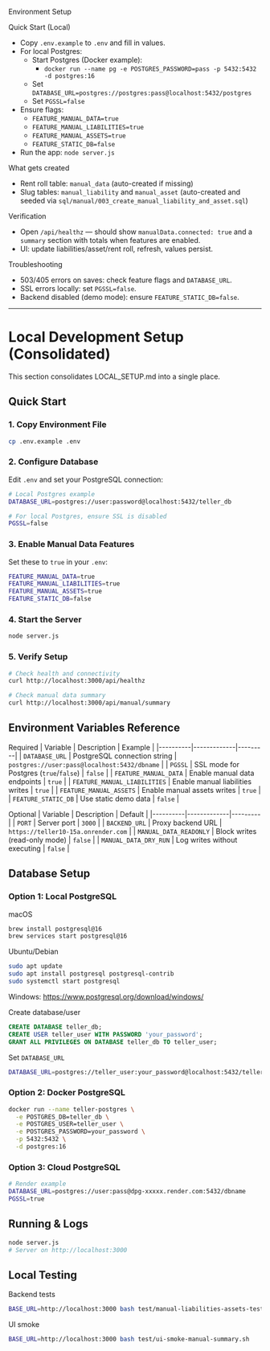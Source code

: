 Environment Setup

Quick Start (Local)
- Copy `.env.example` to `.env` and fill in values.
- For local Postgres:
  - Start Postgres (Docker example):
    - `docker run --name pg -e POSTGRES_PASSWORD=pass -p 5432:5432 -d postgres:16`
  - Set `DATABASE_URL=postgres://postgres:pass@localhost:5432/postgres`
  - Set `PGSSL=false`
- Ensure flags:
  - `FEATURE_MANUAL_DATA=true`
  - `FEATURE_MANUAL_LIABILITIES=true`
  - `FEATURE_MANUAL_ASSETS=true`
  - `FEATURE_STATIC_DB=false`
- Run the app: `node server.js`

What gets created
- Rent roll table: `manual_data` (auto-created if missing)
- Slug tables: `manual_liability` and `manual_asset` (auto-created and seeded via `sql/manual/003_create_manual_liability_and_asset.sql`)

Verification
- Open `/api/healthz` — should show `manualData.connected: true` and a `summary` section with totals when features are enabled.
- UI: update liabilities/asset/rent roll, refresh, values persist.

Troubleshooting
- 503/405 errors on saves: check feature flags and `DATABASE_URL`.
- SSL errors locally: set `PGSSL=false`.
- Backend disabled (demo mode): ensure `FEATURE_STATIC_DB=false`.

---

# Local Development Setup (Consolidated)

This section consolidates LOCAL_SETUP.md into a single place.

## Quick Start

### 1. Copy Environment File
```bash
cp .env.example .env
```

### 2. Configure Database
Edit `.env` and set your PostgreSQL connection:
```bash
# Local Postgres example
DATABASE_URL=postgres://user:password@localhost:5432/teller_db

# For local Postgres, ensure SSL is disabled
PGSSL=false
```

### 3. Enable Manual Data Features
Set these to `true` in your `.env`:
```bash
FEATURE_MANUAL_DATA=true
FEATURE_MANUAL_LIABILITIES=true
FEATURE_MANUAL_ASSETS=true
FEATURE_STATIC_DB=false
```

### 4. Start the Server
```bash
node server.js
```

### 5. Verify Setup
```bash
# Check health and connectivity
curl http://localhost:3000/api/healthz

# Check manual data summary
curl http://localhost:3000/api/manual/summary
```

## Environment Variables Reference

Required
| Variable | Description | Example |
|----------|-------------|---------|
| `DATABASE_URL` | PostgreSQL connection string | `postgres://user:pass@localhost:5432/dbname` |
| `PGSSL` | SSL mode for Postgres (`true`/`false`) | `false` |
| `FEATURE_MANUAL_DATA` | Enable manual data endpoints | `true` |
| `FEATURE_MANUAL_LIABILITIES` | Enable manual liabilities writes | `true` |
| `FEATURE_MANUAL_ASSETS` | Enable manual assets writes | `true` |
| `FEATURE_STATIC_DB` | Use static demo data | `false` |

Optional
| Variable | Description | Default |
|----------|-------------|---------|
| `PORT` | Server port | `3000` |
| `BACKEND_URL` | Proxy backend URL | `https://teller10-15a.onrender.com` |
| `MANUAL_DATA_READONLY` | Block writes (read-only mode) | `false` |
| `MANUAL_DATA_DRY_RUN` | Log writes without executing | `false` |

## Database Setup

### Option 1: Local PostgreSQL
macOS
```bash
brew install postgresql@16
brew services start postgresql@16
```
Ubuntu/Debian
```bash
sudo apt update
sudo apt install postgresql postgresql-contrib
sudo systemctl start postgresql
```
Windows: https://www.postgresql.org/download/windows/

Create database/user
```sql
CREATE DATABASE teller_db;
CREATE USER teller_user WITH PASSWORD 'your_password';
GRANT ALL PRIVILEGES ON DATABASE teller_db TO teller_user;
```

Set `DATABASE_URL`
```bash
DATABASE_URL=postgres://teller_user:your_password@localhost:5432/teller_db
```

### Option 2: Docker PostgreSQL
```bash
docker run --name teller-postgres \
  -e POSTGRES_DB=teller_db \
  -e POSTGRES_USER=teller_user \
  -e POSTGRES_PASSWORD=your_password \
  -p 5432:5432 \
  -d postgres:16
```

### Option 3: Cloud PostgreSQL
```bash
# Render example
DATABASE_URL=postgres://user:pass@dpg-xxxxx.render.com:5432/dbname
PGSSL=true
```

## Running & Logs
```bash
node server.js
# Server on http://localhost:3000
```

## Local Testing
Backend tests
```bash
BASE_URL=http://localhost:3000 bash test/manual-liabilities-assets-test.sh
```
UI smoke
```bash
BASE_URL=http://localhost:3000 bash test/ui-smoke-manual-summary.sh
```
